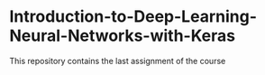 # Introduction-to-Deep-Learning-Neural-Networks-with-Keras
This repository contains the last assignment of the course
